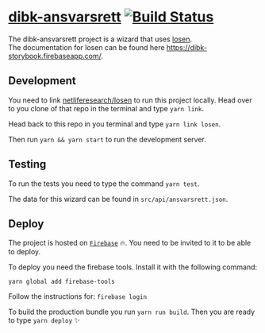 # [dibk-ansvarsrett](https://dibk-ansvarsrett.firebaseapp.com/) [![Build Status](https://travis-ci.com/netliferesearch/dibk-ansvarsrett.svg?token=7NpjNJdFW93Qs1rPvcce&branch=master)](https://travis-ci.com/netliferesearch/dibk-ansvarsrett)

The dibk-ansvarsrett project is a wizard that uses [losen](https://github.com/netliferesearch/losen).  
The documentation for losen can be found here https://dibk-storybook.firebaseapp.com/.  

## Development
You need to link [netliferesearch/losen](https://github.com/netliferesearch/losen) to run this project locally. Head over to you clone of that repo in the terminal and type `yarn link`.

Head back to this repo in you terminal and type `yarn link losen`.

Then run `yarn && yarn start` to run the development server.

## Testing
To run the tests you need to type the command `yarn test`.

The data for this wizard can be found in `src/api/ansvarsrett.json`.

## Deploy
The project is hosted on [`Firebase`](https://console.firebase.google.com/u/0/project/dibk-ansvarsrett/overview) :fire:. You need to be invited to it to be able to deploy.

To deploy you need the firebase tools.
Install it with the following command:

`yarn global add firebase-tools`

Follow the instructions for:
`firebase login`

To build the production bundle you run `yarn run build`.
Then you are ready to type `yarn deploy` :sparkles:
